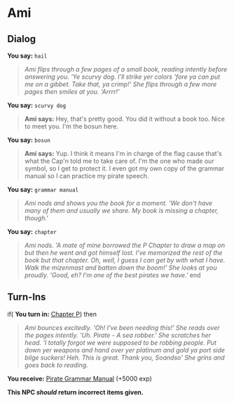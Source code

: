 # Ami
## Dialog

**You say:** `hail`



>*Ami flips through a few pages of a small book, reading intently before answering you. 'Ye scurvy dog. I'll strike yer colors 'fore ya can put me on a gibbet. Take that, ya crimp!' She flips through a few more pages then smiles at you. 'Arrrr!'*
 
**You say:** `scurvy dog`



>**Ami says:** Hey, that's pretty good. You did it without a book too. Nice to meet you. I'm the bosun here.

**You say:** `bosun`



>**Ami says:** Yup. I think it means I'm in charge of the flag cause that's what the Cap'n told me to take care of. I'm the one who made our symbol, so I get to protect it. I even got my own copy of the grammar manual so I can practice my pirate speech.


**You say:** `grammar manual`



>*Ami nods and shows you the book for a moment. 'We don't have many of them and usually we share. My book is missing a chapter, though.'*

**You say:** `chapter`



>*Ami nods. 'A mate of mine borrowed the P Chapter to draw a map on but then he went and got himself lost. I've memorized the rest of the book but that chapter. Oh, well, I guess I can get by with what I have. Walk the mizenmast and batten down the boom!' She looks at you proudly. 'Good, eh? I'm one of the best pirates we have.'*
end

## Turn-Ins





if( **You turn in:** [Chapter P](/item/30042)) then


>*Ami bounces excitedly. 'Oh! I've been needing this!' She reads over the pages intently. 'Uh. Pirate - A sea robber.' She scratches her head. 'I totally forgot we were supposed to be robbing people. Put down yer weapons and hand over yer platinum and gold ya port side bilge suckers! Heh. This is great. Thank you, Soandso' She grins and goes back to reading.*


 **You receive:**  [Pirate Grammar Manual](/item/18962) (+5000 exp)

**This NPC *should* return incorrect items given.**

